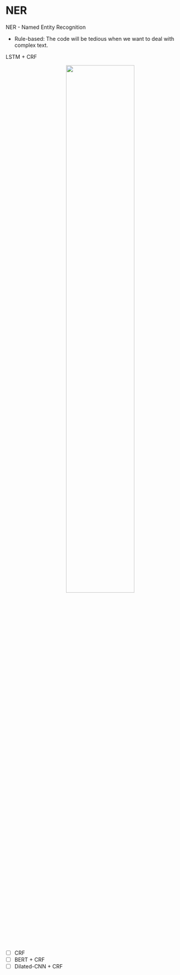 # NER
NER - Named Entity Recognition
- Rule-based: The code will be tedious when we want to deal with complex text.

LSTM + CRF


<div align=center><img src="https://manu44.magtech.com.cn/Jwk_infotech_wk3/article/2019/2096-3467/2096-3467-3-2-90/img_5.png" width = "60%" /></div>

- [ ] CRF
- [ ] BERT + CRF
- [ ] Dilated-CNN + CRF 
